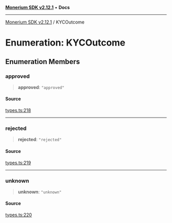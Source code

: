 [**Monerium SDK v2.12.1**](../README.md) • **Docs**

---

[Monerium SDK v2.12.1](../README.md) / KYCOutcome

# Enumeration: KYCOutcome

## Enumeration Members

### approved

> **approved**: `"approved"`

#### Source

[types.ts:218](https://github.com/monerium/js-monorepo/blob/63219fde0f935acb35ce19f47571455bbfc0ffa7/packages/sdk/src/types.ts#L218)

---

### rejected

> **rejected**: `"rejected"`

#### Source

[types.ts:219](https://github.com/monerium/js-monorepo/blob/63219fde0f935acb35ce19f47571455bbfc0ffa7/packages/sdk/src/types.ts#L219)

---

### unknown

> **unknown**: `"unknown"`

#### Source

[types.ts:220](https://github.com/monerium/js-monorepo/blob/63219fde0f935acb35ce19f47571455bbfc0ffa7/packages/sdk/src/types.ts#L220)
